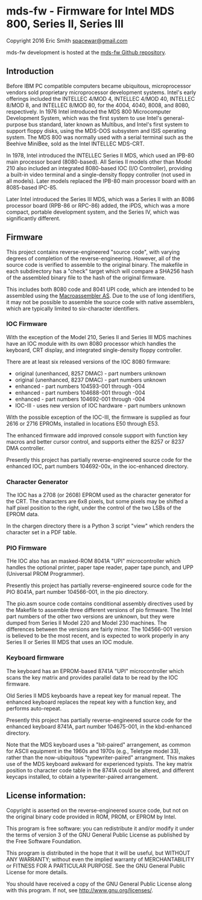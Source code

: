 # mds-fw - Firmware for Intel MDS 800, Series II, Series III

Copyright 2016 Eric Smith <spacewar@gmail.com>

mds-fw development is hosted at the
[mds-fw Github repository](https://github.com/brouhaha/mds-fw/).


## Introduction

Before IBM PC compatible computers became ubiquitous, microprocessor
vendors sold proprietary microprocessor development systems.  Intel's
early offerings included the INTELLEC 4/MOD 4, INTELLEC 4/MOD 40,
INTELLEC 8/MOD 8, and INTELLEC 8/MOD 80, for the 4004, 4040, 8008, and
8080, respectively. In 1976 Intel introduced the MDS 800 Microcomputer
Development System, which was the first system to use Intel's
general-purpose bus standard, later known as Multibus, and Intel's
first system to support floppy disks, using the MDS-DOS subsystem and
ISIS operating system.  The MDS 800 was normally used with a serial
terminal such as the Beehive MiniBee, sold as the Intel INTELLEC
MDS-CRT.

In 1978, Intel introduced the INTELLEC Series II MDS, which used an
IPB-80 main processor board (8080-based). All Series II models other
than Model 210 also included an integrated 8080-based IOC (I/O
Controller), providing a built-in video terminal and a single-density
floppy controller (not used in all models).  Later models replaced the
IPB-80 main processor board with an 8085-based IPC-85.

Later Intel introduced the Series III MDS, which was a Series II
with an 8086 processor board (RPB-86 or RPC-86) added, the iPDS, which
was a more compact, portable development system, and the Series IV,
which was significantly different.


## Firmware

This project contains reverse-engineered "source code", with varying degrees
of completion of the reverse-engineering.  However, all of the source code
is verified to assemble to the original binary.  The makefile in each
subdirectory has a "check" target which will compare a SHA256 hash of the
assembled binary file to the hash of the original firmware.

This includes both 8080 code and 8041 UPI code, which are intended to
be assembled using the
[Macroassembler AS](http://john.ccac.rwth-aachen.de:8000/as/).
Due to the use of long identifiers, it may not be possible to assemble
the source code with native assemblers, which are typically limited to
six-character identifiers.


### IOC Firmware

With the exception of the Model 210, Series II and Series III MDS
machines have an IOC module with its own 8080 processor which handles
the keyboard, CRT display, and integrated single-density floppy
controller.

There are at least six released versions of the IOC 8080 firmware:

* original (unenhanced, 8257 DMAC) - part numbers unknown
* original (unenhanced, 8237 DMAC) - part numbers unknown
* enhanced - part numbers 104593-001 through -004
* enhanced - part numbers 104688-001 through -004
* enhanced - part numbers 104692-001 through -004
* IOC-III - uses new version of IOC hardware - part numbers unknown

With the possible exception of the IOC-III, the firmware is supplied
as four 2616 or 2716 EPROMs, installed in locations E50 through E53.

The enhanced firmware add improved console support with function
key macros and better cursor control, and supports either the 8257 or
8237 DMA controller.

Presently this project has partially reverse-engineered source code
for the enhanced IOC, part numbers 104692-00x, in the ioc-enhanced
directory.


### Character Generator

The IOC has a 2708 (or 2608) EPROM used as the character generator
for the CRT. The characters are 6x8 pixels, but some pixels may be
shifted a half pixel position to the right, under the control of the
two LSBs of the EPROM data.

In the chargen directory there is a Python 3 script "view" which
renders the character set in a PDF table.


### PIO Firmware

THe IOC also has an masked-ROM 8041A "UPI" microcontroller which
handles the optional printer, paper tape reader, paper tape punch, and
UPP (Universal PROM Programmer).

Presently this project has partially reverse-engineered source code
for the PIO 8041A, part number 104566-001, in the pio directory.

The pio.asm source code contains conditional assembly directives used
by the Makefile to assemble three different versions of pio firmware.
The Intel part numbers of the other two versions are unknown, but they
were dumped from Series II Model 220 and Model 230 machines.  The
differences between the versions are fairly minor. The 104566-001
version is believed to be the most recent, and is expected to work
properly in any Series II or Series III MDS that uses an IOC module.


### Keyboard firmware

The keyboard has an EPROM-based 8741A "UPI" microcontroller which
scans the key matrix and provides parallel data to be read by the IOC
firmware.

Old Series II MDS keyboards have a repeat key for manual repeat.  The
enhanced keyboard replaces the repeat key with a function key, and
performs auto-repeat.

Presently this project has partially reverse-engineered source code
for the enhanced keyboard 8741A, part number 104675-001, in the
kbd-enhanced directory.

Note that the MDS keyboard uses a "bit-paired" arrangement, as common
for ASCII equipment in the 1960s and 1970s (e.g., Teletype model 33),
rather than the now-ubiquitous "typewriter-paired" arrangment.  This
makes use of the MDS keyboard awkward for experienced typists. The key
matrix position to character code table in the 8741A could be altered,
and different keycaps installed, to obtain a typewriter-paired
arrangement.


## License information:

Copyright is asserted on the reverse-engineered source code, but not on
the original binary code provided in ROM, PROM, or EPROM by Intel.

This program is free software: you can redistribute it and/or modify
it under the terms of version 3 of the GNU General Public License as
published by the Free Software Foundation.

This program is distributed in the hope that it will be useful, but
WITHOUT ANY WARRANTY; without even the implied warranty of
MERCHANTABILITY or FITNESS FOR A PARTICULAR PURPOSE.  See the GNU
General Public License for more details.

You should have received a copy of the GNU General Public License
along with this program.  If not, see <http://www.gnu.org/licenses/>.
